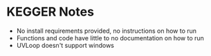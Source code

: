 # KEGGER Notes

- No install requirements provided, no instructions on how to run
- Functions and code have little to no documentation on how to run
- UVLoop doesn't support windows
